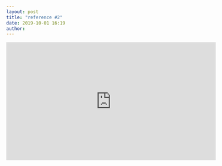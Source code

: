 ```yaml
---
layout: post
title: "reference #2"
date: 2019-10-01 16:19
author:
---
```


<iframe width="560" height="315" src="https://www.youtube.com/embed/9fZ0-T80YD8" frameborder="0" allow="accelerometer; autoplay; encrypted-media; gyroscope; picture-in-picture" allowfullscreen></iframe>
